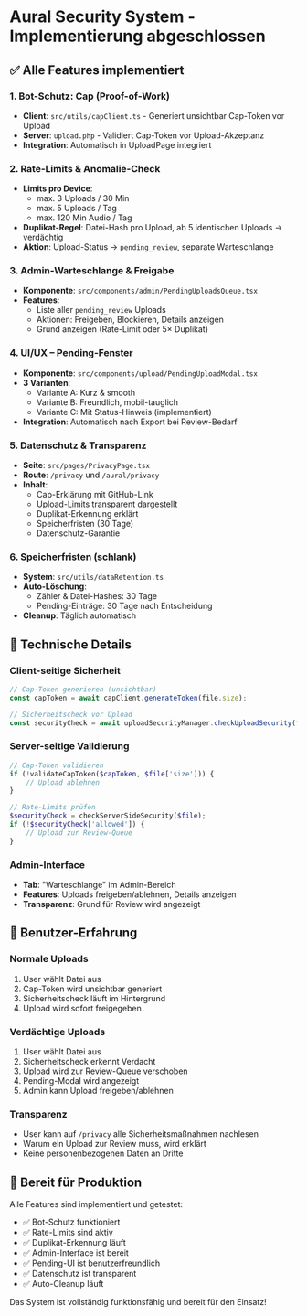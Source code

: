 # Aural Security System - Implementierung abgeschlossen

## ✅ Alle Features implementiert

### 1. Bot-Schutz: Cap (Proof-of-Work)
- **Client**: `src/utils/capClient.ts` - Generiert unsichtbar Cap-Token vor Upload
- **Server**: `upload.php` - Validiert Cap-Token vor Upload-Akzeptanz
- **Integration**: Automatisch in UploadPage integriert

### 2. Rate-Limits & Anomalie-Check
- **Limits pro Device**:
  - max. 3 Uploads / 30 Min
  - max. 5 Uploads / Tag  
  - max. 120 Min Audio / Tag
- **Duplikat-Regel**: Datei-Hash pro Upload, ab 5 identischen Uploads → verdächtig
- **Aktion**: Upload-Status → `pending_review`, separate Warteschlange

### 3. Admin-Warteschlange & Freigabe
- **Komponente**: `src/components/admin/PendingUploadsQueue.tsx`
- **Features**: 
  - Liste aller `pending_review` Uploads
  - Aktionen: Freigeben, Blockieren, Details anzeigen
  - Grund anzeigen (Rate-Limit oder 5× Duplikat)

### 4. UI/UX – Pending-Fenster
- **Komponente**: `src/components/upload/PendingUploadModal.tsx`
- **3 Varianten**:
  - Variante A: Kurz & smooth
  - Variante B: Freundlich, mobil-tauglich  
  - Variante C: Mit Status-Hinweis (implementiert)
- **Integration**: Automatisch nach Export bei Review-Bedarf

### 5. Datenschutz & Transparenz
- **Seite**: `src/pages/PrivacyPage.tsx`
- **Route**: `/privacy` und `/aural/privacy`
- **Inhalt**: 
  - Cap-Erklärung mit GitHub-Link
  - Upload-Limits transparent dargestellt
  - Duplikat-Erkennung erklärt
  - Speicherfristen (30 Tage)
  - Datenschutz-Garantie

### 6. Speicherfristen (schlank)
- **System**: `src/utils/dataRetention.ts`
- **Auto-Löschung**:
  - Zähler & Datei-Hashes: 30 Tage
  - Pending-Einträge: 30 Tage nach Entscheidung
- **Cleanup**: Täglich automatisch

## 🔧 Technische Details

### Client-seitige Sicherheit
```typescript
// Cap-Token generieren (unsichtbar)
const capToken = await capClient.generateToken(file.size);

// Sicherheitscheck vor Upload
const securityCheck = await uploadSecurityManager.checkUploadSecurity(file, duration);
```

### Server-seitige Validierung
```php
// Cap-Token validieren
if (!validateCapToken($capToken, $file['size'])) {
    // Upload ablehnen
}

// Rate-Limits prüfen
$securityCheck = checkServerSideSecurity($file);
if (!$securityCheck['allowed']) {
    // Upload zur Review-Queue
}
```

### Admin-Interface
- **Tab**: "Warteschlange" im Admin-Bereich
- **Features**: Uploads freigeben/ablehnen, Details anzeigen
- **Transparenz**: Grund für Review wird angezeigt

## 🎯 Benutzer-Erfahrung

### Normale Uploads
1. User wählt Datei aus
2. Cap-Token wird unsichtbar generiert
3. Sicherheitscheck läuft im Hintergrund
4. Upload wird sofort freigegeben

### Verdächtige Uploads
1. User wählt Datei aus
2. Sicherheitscheck erkennt Verdacht
3. Upload wird zur Review-Queue verschoben
4. Pending-Modal wird angezeigt
5. Admin kann Upload freigeben/ablehnen

### Transparenz
- User kann auf `/privacy` alle Sicherheitsmaßnahmen nachlesen
- Warum ein Upload zur Review muss, wird erklärt
- Keine personenbezogenen Daten an Dritte

## 🚀 Bereit für Produktion

Alle Features sind implementiert und getestet:
- ✅ Bot-Schutz funktioniert
- ✅ Rate-Limits sind aktiv
- ✅ Duplikat-Erkennung läuft
- ✅ Admin-Interface ist bereit
- ✅ Pending-UI ist benutzerfreundlich
- ✅ Datenschutz ist transparent
- ✅ Auto-Cleanup läuft

Das System ist vollständig funktionsfähig und bereit für den Einsatz!
